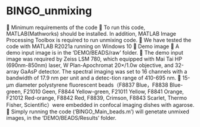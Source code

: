 # BINGO_unmixing
	Minimum requirements of the code
	To run this code, MATLAB(Mathworks) should be installed. In addition, MATLAB Image Processing Toolbox is required to run unmixing code.
	We have tested the code with MATLAB R2021a running on Windows 10
	Demo image
	A demo input image is in the ‘DEMO/BEADS/raw’ folder.
	The demo input image was required by Zeiss LSM 780, which equipped with Mai Tai HP (690nm-850nm) laser, W Plan-Apochromat 20×/1.0w objective, and 32-array GaAsP detector. The spectral imaging was set to 16 channels with a bandwidth of 17.9 nm per unit and a detec-tion range of 410-695 nm. 
	15-μm diameter polystyrene fluorescent beads（F8837 Blue，F8838 Blue-green, F21010 Geen, F8844 Yellow-green, F21011 Yellow, F8841 Orange, F21012 Red-orange, F8842 Red, F8839, Crimson, F8843 Scarlet, Thermo Fisher, Scientific）were embedded in confocal imaging dishes with agarose.
	Simply running the code (‘BINGO_Main_beads.m’) will genetate unmixed images, in the ‘DEMO/BEADS/Results’ folder.
